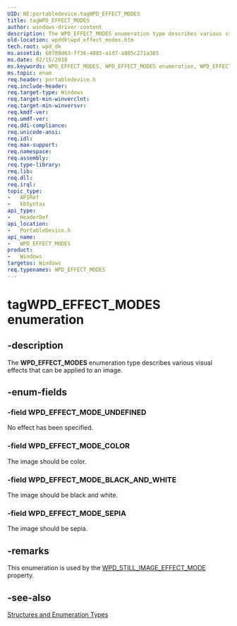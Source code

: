 ```yaml
---
UID: NE:portabledevice.tagWPD_EFFECT_MODES
title: tagWPD_EFFECT_MODES
author: windows-driver-content
description: The WPD_EFFECT_MODES enumeration type describes various visual effects that can be applied to an image.
old-location: wpddk\wpd_effect_modes.htm
tech.root: wpd_dk
ms.assetid: 60789d63-ff36-4085-a1d7-a805c271a385
ms.date: 02/15/2018
ms.keywords: WPD_EFFECT_MODES, WPD_EFFECT_MODES enumeration, WPD_EFFECT_MODE_BLACK_AND_WHITE, WPD_EFFECT_MODE_COLOR, WPD_EFFECT_MODE_SEPIA, WPD_EFFECT_MODE_UNDEFINED, enumeration, portabledevice/WPD_EFFECT_MODES, portabledevice/WPD_EFFECT_MODE_BLACK_AND_WHITE, portabledevice/WPD_EFFECT_MODE_COLOR, portabledevice/WPD_EFFECT_MODE_SEPIA, portabledevice/WPD_EFFECT_MODE_UNDEFINED, tagWPD_EFFECT_MODES, wpddk.wpd_effect_modes
ms.topic: enum
req.header: portabledevice.h
req.include-header: 
req.target-type: Windows
req.target-min-winverclnt: 
req.target-min-winversvr: 
req.kmdf-ver: 
req.umdf-ver: 
req.ddi-compliance: 
req.unicode-ansi: 
req.idl: 
req.max-support: 
req.namespace: 
req.assembly: 
req.type-library: 
req.lib: 
req.dll: 
req.irql: 
topic_type:
-	APIRef
-	kbSyntax
api_type:
-	HeaderDef
api_location:
-	PortableDevice.h
api_name:
-	WPD_EFFECT_MODES
product:
-	Windows
targetos: Windows
req.typenames: WPD_EFFECT_MODES
---
```


# tagWPD_EFFECT_MODES enumeration


## -description



The <b>WPD_EFFECT_MODES</b> enumeration type describes various visual effects that can be applied to an image.




## -enum-fields




### -field WPD_EFFECT_MODE_UNDEFINED

No effect has been specified.


### -field WPD_EFFECT_MODE_COLOR

The image should be color.


### -field WPD_EFFECT_MODE_BLACK_AND_WHITE

The image should be black and white.


### -field WPD_EFFECT_MODE_SEPIA

The image should be sepia.


## -remarks



This enumeration is used by the <a href="wpd_still_image_properties.htm">WPD_STILL_IMAGE_EFFECT_MODE</a> property.




## -see-also




<a href="https://msdn.microsoft.com/library/windows/hardware/ff597672">Structures and Enumeration Types</a>
 

 

